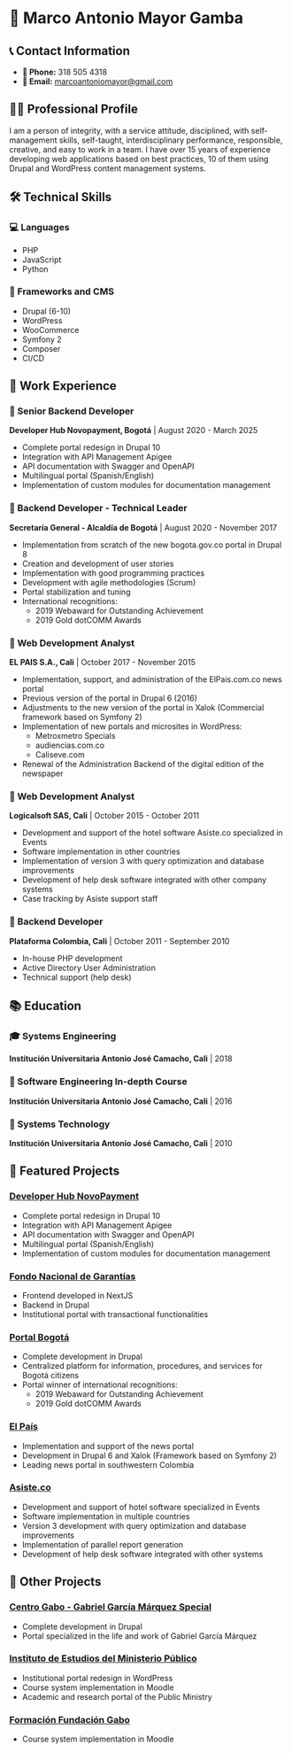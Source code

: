 # 🎯 Marco Antonio Mayor Gamba

## 📞 Contact Information
- **📱 Phone:** 318 505 4318
- **📧 Email:** marcoantoniomayor@gmail.com

## 👨‍💻 Professional Profile
I am a person of integrity, with a service attitude, disciplined, with self-management skills, self-taught, interdisciplinary performance, responsible, creative, and easy to work in a team. I have over 15 years of experience developing web applications based on best practices, 10 of them using Drupal and WordPress content management systems.

## 🛠️ Technical Skills

### 💻 Languages
- PHP
- JavaScript
- Python

### 🔧 Frameworks and CMS
- Drupal (6-10)
- WordPress
- WooCommerce
- Symfony 2
- Composer
- CI/CD

## 💼 Work Experience

### 🏢 Senior Backend Developer
**Developer Hub Novopayment, Bogotá** | August 2020 - March 2025
- Complete portal redesign in Drupal 10
- Integration with API Management Apigee
- API documentation with Swagger and OpenAPI
- Multilingual portal (Spanish/English)
- Implementation of custom modules for documentation management

### 🏢 Backend Developer - Technical Leader
**Secretaría General - Alcaldía de Bogotá** | August 2020 - November 2017
- Implementation from scratch of the new bogota.gov.co portal in Drupal 8
- Creation and development of user stories
- Implementation with good programming practices
- Development with agile methodologies (Scrum)
- Portal stabilization and tuning
- International recognitions:
  - 2019 Webaward for Outstanding Achievement
  - 2019 Gold dotCOMM Awards

### 🏢 Web Development Analyst
**EL PAIS S.A., Cali** | October 2017 - November 2015
- Implementation, support, and administration of the ElPais.com.co news portal
- Previous version of the portal in Drupal 6 (2016)
- Adjustments to the new version of the portal in Xalok (Commercial framework based on Symfony 2)
- Implementation of new portals and microsites in WordPress:
  - Metroxmetro Specials
  - audiencias.com.co
  - Caliseve.com
- Renewal of the Administration Backend of the digital edition of the newspaper

### 🏢 Web Development Analyst
**Logicalsoft SAS, Cali** | October 2015 - October 2011
- Development and support of the hotel software Asiste.co specialized in Events
- Software implementation in other countries
- Implementation of version 3 with query optimization and database improvements
- Development of help desk software integrated with other company systems
- Case tracking by Asiste support staff

### 🏢 Backend Developer
**Plataforma Colombia, Cali** | October 2011 - September 2010
- In-house PHP development
- Active Directory User Administration
- Technical support (help desk)

## 📚 Education

### 🎓 Systems Engineering
**Institución Universitaria Antonio José Camacho, Cali** | 2018

### 📖 Software Engineering In-depth Course
**Institución Universitaria Antonio José Camacho, Cali** | 2016

### 📖 Systems Technology
**Institución Universitaria Antonio José Camacho, Cali** | 2010

## 🌟 Featured Projects

### [Developer Hub NovoPayment](https://developer.novopayment.com/)
- Complete portal redesign in Drupal 10
- Integration with API Management Apigee
- API documentation with Swagger and OpenAPI
- Multilingual portal (Spanish/English)
- Implementation of custom modules for documentation management

### [Fondo Nacional de Garantías](https://www.fng.gov.co/)
- Frontend developed in NextJS
- Backend in Drupal
- Institutional portal with transactional functionalities

### [Portal Bogotá](https://bogota.gov.co/)
- Complete development in Drupal
- Centralized platform for information, procedures, and services for Bogotá citizens
- Portal winner of international recognitions:
  - 2019 Webaward for Outstanding Achievement
  - 2019 Gold dotCOMM Awards

### [El País](https://www.elpais.com.co/)
- Implementation and support of the news portal
- Development in Drupal 6 and Xalok (Framework based on Symfony 2)
- Leading news portal in southwestern Colombia

### [Asiste.co](https://asiste.co/)
- Development and support of hotel software specialized in Events
- Software implementation in multiple countries
- Version 3 development with query optimization and database improvements
- Implementation of parallel report generation
- Development of help desk software integrated with other systems

## 📂 Other Projects

### [Centro Gabo - Gabriel García Márquez Special](https://centrogabo.org/especiales/gabriel-garcia-marquez/)
- Complete development in Drupal
- Portal specialized in the life and work of Gabriel García Márquez

### [Instituto de Estudios del Ministerio Público](https://iemp.gov.co/)
- Institutional portal redesign in WordPress
- Course system implementation in Moodle
- Academic and research portal of the Public Ministry

### [Formación Fundación Gabo](https://centrogabo.org/formacion-virtual/)
- Course system implementation in Moodle
